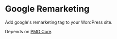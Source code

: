# Google Remarketing

Add google's remarketing tag to your WordPress site.

Depends on [PMG Core](https://github.com/AgencyPMG/PMG-WP-Core).
